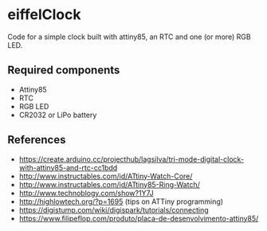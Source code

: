 # eiffelClock

Code for a simple clock built with attiny85, an RTC and one (or more) RGB LED.

## Required components
 * Attiny85
 * RTC
 * RGB LED
 * CR2032 or LiPo battery
 
## References
 * https://create.arduino.cc/projecthub/lagsilva/tri-mode-digital-clock-with-attiny85-and-rtc-cc1bdd
 * http://www.instructables.com/id/ATtiny-Watch-Core/
 * http://www.instructables.com/id/ATtiny85-Ring-Watch/
 * http://www.technoblogy.com/show?1Y7J
 * http://highlowtech.org/?p=1695 (tips on ATTiny programming)
 * https://digistump.com/wiki/digispark/tutorials/connecting
 * https://www.filipeflop.com/produto/placa-de-desenvolvimento-attiny85/
 
